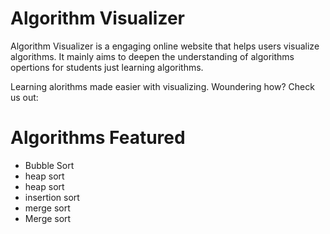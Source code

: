 # Algorithm Visualizer 
Algorithm Visualizer is a engaging online website that helps users visualize algorithms. It mainly aims to deepen the understanding of algorithms opertions for students just learning algorithms.

Learning alorithms made easier with visualizing. Woundering how?
Check us out:

# Algorithms Featured 
* Bubble Sort
* heap sort
* heap sort
* insertion sort
* merge sort 
* Merge sort

#









